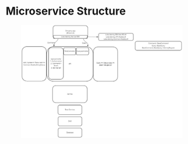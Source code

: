 # Microservice Structure

<figure><img src="../../../.gitbook/assets/Lidia Platform - Microservice Structure.jpg" alt=""><figcaption></figcaption></figure>
